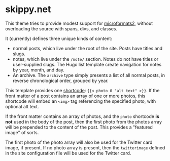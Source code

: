 # skippy.net

This theme tries to provide modest support for [microformats2](http://microformats.org/wiki/microformats2), without overloading the source with spans, divs, and classes.

It (currently) defines three unique kinds of content:
* normal posts, which live under the root of the site. Posts have titles and slugs.
* notes, which live under the `/note/` section. Notes do not have titles or user-supplied slugs. The Hugo list template create navigation for notes by year, month, and day.
* An archive.  The `archive` type simply presents a list of all normal posts, in reverse chronological order, grouped by year.

This template provides one [shortcode](https://gohugo.io/content-management/shortcodes/): `{{< photo 0 "alt text" >}}`.  If the front matter of a post contains an array of one or more photos, this shortcode will embed an `<img>` tag referencing the specified photo, with optional alt text.

If the front matter contains an array of photos, and the `photo` shortcode **is not** used in the body of the post, then the first photo from the photos array will be prepended to the content of the post.  This provides a "featured image" of sorts.

The first photo of the photo array will also be used for the Twitter card image, if present.  If no photo array is present, then the `twitterimage` defined in the site configuration file will be used for the Twitter card.
